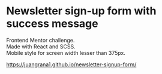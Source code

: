 # Newsletter sign-up form with success message

Frontend Mentor challenge.<br>
Made with React and SCSS.<br>
Mobile style for screen width lesser than 375px.


https://juangrana1.github.io/newsletter-signup-form/

